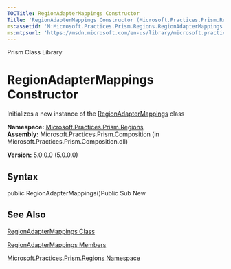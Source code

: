 ```yaml
---
TOCTitle: RegionAdapterMappings Constructor
Title: 'RegionAdapterMappings Constructor (Microsoft.Practices.Prism.Regions)'
ms:assetid: 'M:Microsoft.Practices.Prism.Regions.RegionAdapterMappings.\#ctor'
ms:mtpsurl: 'https://msdn.microsoft.com/en-us/library/microsoft.practices.prism.regions.regionadaptermappings.regionadaptermappings(v=pandp.50)'
---
```


Prism Class Library

RegionAdapterMappings Constructor
=================================

Initializes a new instance of the [RegionAdapterMappings](https://msdn.microsoft.com/library/microsoft.practices.prism.regions.regionadaptermappings) class

**Namespace:** [Microsoft.Practices.Prism.Regions](https://msdn.microsoft.com/library/microsoft.practices.prism.regions)
**Assembly:** Microsoft.Practices.Prism.Composition (in Microsoft.Practices.Prism.Composition.dll)

**Version:** 5.0.0.0 (5.0.0.0)

## Syntax


public RegionAdapterMappings()Public Sub New

See Also
--------


[RegionAdapterMappings Class](https://msdn.microsoft.com/library/microsoft.practices.prism.regions.regionadaptermappings)

[RegionAdapterMappings Members](https://msdn.microsoft.com/allmembers.t:microsoft.practices.prism.regions.regionadaptermappings)

[Microsoft.Practices.Prism.Regions Namespace](https://msdn.microsoft.com/library/microsoft.practices.prism.regions)
